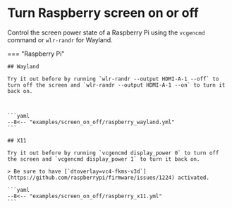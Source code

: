 # Turn Raspberry screen on or off

Control the screen power state of a Raspberry Pi using the `vcgencmd` command or `wlr-randr` for Wayland.

=== "Raspberry Pi"
    
    ## Wayland

    Try it out before by running `wlr-randr --output HDMI-A-1 --off` to turn off the screen and `wlr-randr --output HDMI-A-1 --on` to turn it back on.

    
    
    ```yaml
    --8<-- "examples/screen_on_off/raspberry_wayland.yml"
    ```

    ## X11 

    Try it out before by running `vcgencmd display_power 0` to turn off the screen and `vcgencmd display_power 1` to turn it back on.

    > Be sure to have [`dtoverlay=vc4-fkms-v3d`](https://github.com/raspberrypi/firmware/issues/1224) activated.

    ```yaml
    --8<-- "examples/screen_on_off/raspberry_x11.yml"
    ```
